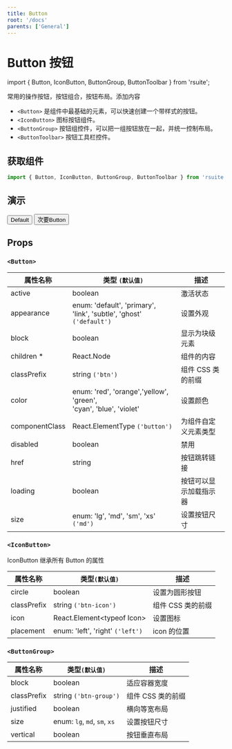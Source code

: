 ```yaml
---
title: Button
root: '/docs'
parents: ['General']
---
```


# Button 按钮

import { Button, IconButton, ButtonGroup, ButtonToolbar } from 'rsuite';

常用的操作按钮，按钮组合，按钮布局。添加内容

* `<Button>` 是组件中最基础的元素，可以快速创建一个带样式的按钮。
* `<IconButton>` 图标按钮组件。
* `<ButtonGroup>` 按钮组控件，可以把一组按钮放在一起，并统一控制布局。
* `<ButtonToolbar>` 按钮工具栏控件。

## 获取组件

```js
import { Button, IconButton, ButtonGroup, ButtonToolbar } from 'rsuite';
```

## 演示

<Button>Default</Button>
<Button apperance="primary" color="red">次要Button</Button>

## Props

### `<Button>`

| 属性名称       | 类型 `(默认值)`                                                          | 描述                   |
| -------------- | ------------------------------------------------------------------------ | ---------------------- |
| active         | boolean                                                                  | 激活状态               |
| appearance     | enum: 'default', 'primary', 'link', 'subtle', 'ghost'<br/> `('default')` | 设置外观               |
| block          | boolean                                                                  | 显示为块级元素         |
| children \*    | React.Node                                                               | 组件的内容             |
| classPrefix    | string `('btn')`                                                         | 组件 CSS 类的前缀      |
| color          | enum: 'red', 'orange','yellow', 'green', <br/>'cyan', 'blue', 'violet'   | 设置颜色               |
| componentClass | React.ElementType `('button')`                                           | 为组件自定义元素类型   |
| disabled       | boolean                                                                  | 禁用                   |
| href           | string                                                                   | 按钮跳转链接           |
| loading        | boolean                                                                  | 按钮可以显示加载指示器 |
| size           | enum: 'lg', 'md', 'sm', 'xs' `('md')`                                    | 设置按钮尺寸           |

### `<IconButton>`

IconButton 继承所有 Button 的属性

| 属性名称    | 类型`(默认值)`                   | 描述              |
| ----------- | -------------------------------- | ----------------- |
| circle      | boolean                          | 设置为圆形按钮    |
| classPrefix | string `('btn-icon')`            | 组件 CSS 类的前缀 |
| icon        | React.Element&lt;typeof Icon&gt; | 设置图标          |
| placement   | enum: 'left', 'right' `('left')` | icon 的位置       |

### `<ButtonGroup>`

| 属性名称    | 类型`(默认值)`               | 描述              |
| ----------- | ---------------------------- | ----------------- |
| block       | boolean                      | 适应容器宽度      |
| classPrefix | string `('btn-group')`       | 组件 CSS 类的前缀 |
| justified   | boolean                      | 横向等宽布局      |
| size        | enum: `lg`, `md`, `sm`, `xs` | 设置按钮尺寸      |
| vertical    | boolean                      | 按钮垂直布局      |
